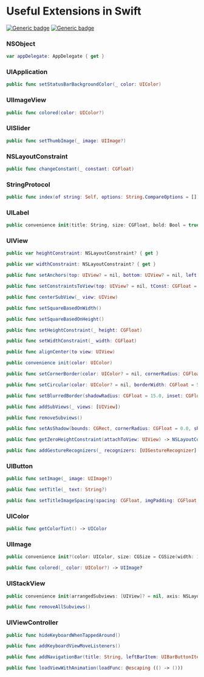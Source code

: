 # Useful Extensions in Swift
[![Generic badge](https://img.shields.io/badge/Swift-5.0-orange.svg)](https://shields.io/) [![Generic badge](https://img.shields.io/badge/iOS-12.0+-blue.svg)](https://shields.io/)

### NSObject
```swift
var appDelegate: AppDelegate { get }
```
### UIApplication
```swift
public func setStatusBarBackgroundColor(_ color: UIColor)
```
### UIImageView
```swift
public func colored(color: UIColor?)
```
### UISlider
```swift
public func setThumbImage(_ image: UIImage?)
```
### NSLayoutConstraint
```swift
public func changeConstant(_ constant: CGFloat)
```
### StringProtocol
```swift
public func index(of string: Self, options: String.CompareOptions = []) -> Index?
```
### UILabel
```swift
public convenience init(title: String, size: CGFloat, bold: Bool = true, color: UIColor, numOfLines: Int = 1, alignment: NSTextAlignment = .center)
```
### UIView
```swift
public var heightConstraint: NSLayoutConstraint? { get }

public var widthConstraint: NSLayoutConstraint? { get }

public func setAnchors(top: UIView? = nil, bottom: UIView? = nil, left: UIView? = nil, right: UIView? = nil)

public func setConstraintsToView(top: UIView? = nil, tConst: CGFloat = 0, bottom: UIView? = nil, bConst: CGFloat = 0, left: UIView? = nil, lConst: CGFloat = 0, right: UIView? = nil, rConst: CGFloat = 0)

public func centerSubView(_ view: UIView)

public func setSquareBasedOnWidth()

public func setSquareBasedOnHeight()

public func setHeightConstraint(_ height: CGFloat)

public func setWidthConstraint(_ width: CGFloat)

public func alignCenter(to view: UIView)

public convenience init(color: UIColor)

public func setCornerBorder(color: UIColor? = nil, cornerRadius: CGFloat = 12.0, borderWidth: CGFloat = 1.5)

public func setCircular(color: UIColor? = nil, borderWidth: CGFloat = 5.0)

public func setBlurredBorder(shadowRadius: CGFloat = 15.0, inset: CGFloat = 10, corner: CGFloat = 10)

public func addSubViews(_ views: [UIView])

public func removeSubviews()

public func setAsShadow(bounds: CGRect, cornerRadius: CGFloat = 0.0, shadowRadius: CGFloat = 1)

public func getZeroHeightConstraint(attachToView: UIView) -> NSLayoutConstraint

public func addGestureRecognizers(_ recognizers: [UIGestureRecognizer], _ delegate: UIGestureRecognizerDelegate)
```
### UIButton
```swift
public func setImage(_ image: UIImage?)

public func setTitle(_ text: String?)

public func setTitleImageSpacing(spacing: CGFloat, imgPadding: CGFloat = 0.0)
```
### UIColor
```swift
public func getColorTint() -> UIColor
```
### UIImage
```swift
public convenience init?(color: UIColor, size: CGSize = CGSize(width: 1, height: 1))

public func colored(_ color: UIColor?) -> UIImage?
```
### UIStackView
```swift
public convenience init(arrangedSubviews: [UIView]? = nil, axis: NSLayoutConstraint.Axis, distribution: UIStackView.Distribution, spacing: CGFloat)

public func removeAllSubviews()
```
### UIViewController
```swift
public func hideKeyboardWhenTappedAround()

public func addKeyboardViewMoveListeners()

public func addNavigationBar(title: String, leftBarItem: UIBarButtonItem? = nil, rightBarItem: UIBarButtonItem? = nil, titleColor: UIColor = .white, backgroundColor: UIColor = .black) -> UINavigationBar

public func loadViewWithAnimation(loadFunc: @escaping (() -> ()))
```

